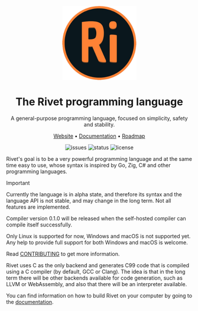 <div align="center">

<img src="https://github.com/rivet-lang/logo/blob/main/logo.png" alt="Rivet logo" width="200" height="200"/>

# The Rivet programming language

A general-purpose programming language, focused on simplicity, safety and stability.

[Website](https://rivet-lang.github.io)
•
[Documentation](https://rivet-lang.github.io/docs)
•
[Roadmap](ROADMAP.md)

![issues](https://img.shields.io/github/issues/rivet-lang/rivet?style=flat-square)
![status](https://img.shields.io/badge/status-alpha-blue?style=flat-square)
![license](https://img.shields.io/github/license/rivet-lang/rivet?style=flat-square)

</div>

Rivet's goal is to be a very powerful programming language and at the same time easy
to use, whose syntax is inspired by Go, Zig, C# and other programming languages.

> [!IMPORTANT]
> Currently the language is in alpha state, and therefore its syntax and the language
> API is not stable, and may change in the long term. Not all features are implemented.
> 
> Compiler version 0.1.0 will be released when the self-hosted compiler can compile itself
> successfully.
> 
> Only Linux is supported for now, Windows and macOS is not supported yet. Any help to provide 
> full support for both Windows and macOS is welcome.
> 
> Read [CONTRIBUTING](CONTRIBUTING.md) to get more information.

Rivet uses C as the only backend and generates C99 code that is compiled using a C compiler 
(by default, GCC or Clang). The idea is that in the long term there will be other backends 
available for code generation, such as LLVM or WebAssembly, and also that there will be an 
interpreter available.

You can find information on how to build Rivet on your computer by going to the
[documentation](https://rivet-lang.github.io/docs).

